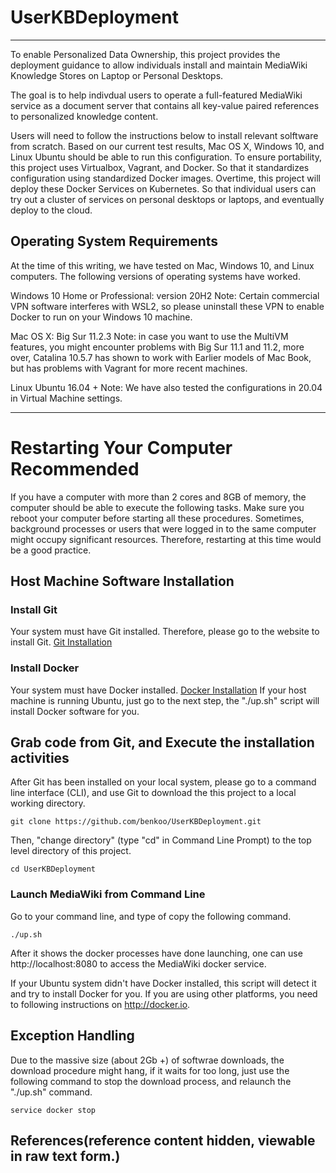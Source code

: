 # UserKBDeployment

----

To enable Personalized Data Ownership, this project provides the deployment guidance to 
allow individuals install and maintain MediaWiki Knowledge Stores on Laptop or Personal Desktops.

The goal is to help indivdual users to operate a full-featured MediaWiki service as a document 
server that contains all key-value paired references to personalized knowledge content.

Users will need to follow the instructions below to install relevant solftware from scratch. Based on 
our current test results, Mac OS X, Windows 10, and Linux Ubuntu should be able to run this configuration. 
To ensure portability, this project uses Virtualbox, Vagrant, and Docker. So that it standardizes configuration 
using standardized Docker images. Overtime, this project will deploy these Docker Services on Kubernetes. So
that individual users can try out a cluster of services on personal desktops or laptops, and eventually deploy 
to the cloud. 

## Operating System Requirements
At the time of this writing, we have tested on Mac, Windows 10, and Linux computers. The following versions
of operating systems have worked. 

 Windows 10 Home or Professional: version 20H2
  Note: Certain commercial VPN software interferes with WSL2, so please uninstall these VPN to enable Docker to run on your Windows 10 machine.
 
 Mac OS X: Big Sur 11.2.3 Note: in case you want to use the MultiVM features, you might encounter problems with Big Sur 11.1 and 11.2, more over, Catalina 10.5.7 has shown to work with Earlier models of Mac Book, but has problems with Vagrant for more recent machines.
 
 Linux Ubuntu 16.04 + Note: We have also tested the configurations in 20.04 in Virtual Machine settings.

----

# Restarting Your Computer Recommended
If you have a computer with more than 2 cores and 8GB of memory, the computer should be able to execute 
the following tasks. Make sure you reboot your computer before starting all these procedures. Sometimes,
background processes or users that were logged in to the same computer might occupy significant resources. 
Therefore, restarting at this time would be a good practice.

## Host Machine Software Installation 


### Install Git

Your system must have Git installed. Therefore, please go to the website to install Git.
[Git Installation]


### Install Docker

Your system must have Docker installed. [Docker Installation]
If your host machine is running Ubuntu, just go to the next step, the "./up.sh" script will install Docker software for you.

## Grab code from Git, and Execute the installation activities
After Git has been installed on your local system, please go to a command line interface (CLI), and use Git 
to download the this project to a local working directory.

```
git clone https://github.com/benkoo/UserKBDeployment.git
```

Then, "change directory" (type "cd" in Command Line Prompt) to the top level directory of this project. 


```
cd UserKBDeployment
```

### Launch MediaWiki from Command Line

Go to your command line, and type of copy the following command.

```
./up.sh
```
After it shows the docker processes have done launching, one can use http://localhost:8080 to access the MediaWiki docker service.

If your Ubuntu system didn't have Docker installed, this script will detect it and try to install Docker for you. If you are using other platforms, you need to following instructions on http://docker.io.




## Exception Handling
Due to the massive size (about 2Gb +) of softwrae downloads, the download procedure might hang, if it waits for too long, just use 
the following command to stop the download process, and relaunch the "./up.sh" command.
```
service docker stop
```

## References(reference content hidden, viewable in raw text form.)
[Docker Installation]: https://docs.docker.com/get-started/
[Git Installation]: https://git-scm.com/book/en/v2/Getting-Started-Installing-Git
[Docker environment]: https://docs.docker.com/engine
[Rebooting Windows into BIOS/UEFI]:https://2nwiki.2n.cz/pages/viewpage.action?pageId=75202968
[Ask Ubuntu's Answer on End of Line problems]:https://askubuntu.com/questions/966488/how-do-i-fix-r-command-not-found-errors-running-bash-scripts-in-wsl
